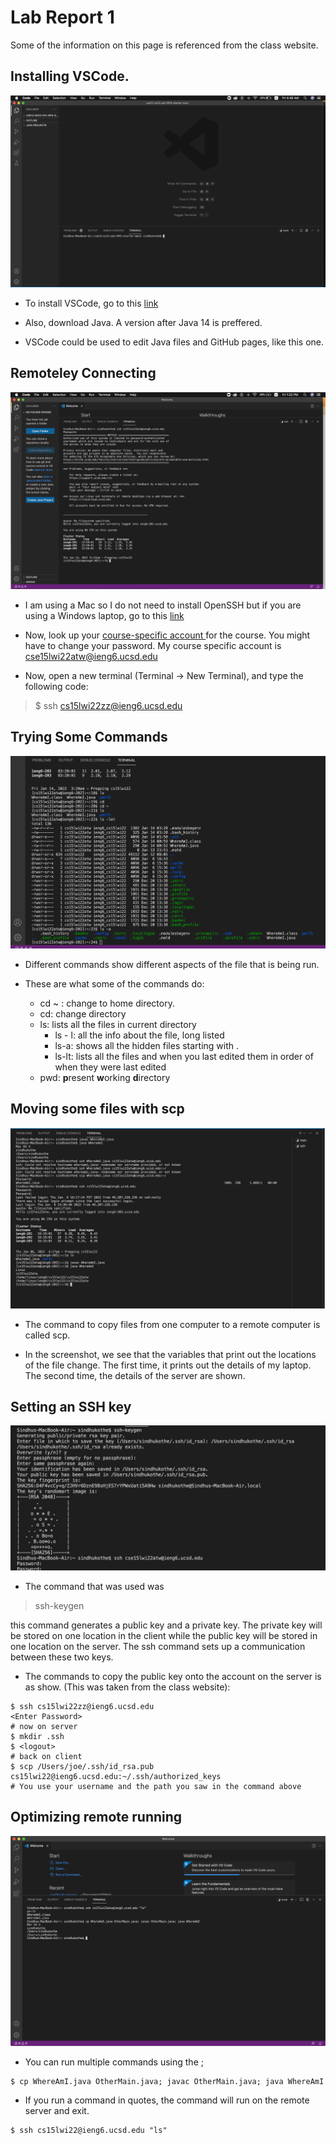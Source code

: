 # Lab Report 1



Some of the information on this page is referenced from the class website. 


## Installing VSCode. 
![Image](SS1.png)

* To install VSCode, go to this [link](https://code.visualstudio.com/)

* Also, download Java. A version after Java 14 is preffered. 

* VSCode could be used to edit Java files and GitHub pages, like this one. 


## Remoteley Connecting
![Image](SS2.png)

* I am using a Mac so I do not need to install OpenSSH but if you are using a Windows laptop, go to this [link](https://docs.microsoft.com/en-us/windows-server/administration/openssh/openssh_install_firstuse)

* Now, look up your [course-specific account ](https://sdacs.ucsd.edu/~icc/index.php) for the course. You might have to change your password. My course specific account is cse15lwi22atw@ieng6.ucsd.edu

* Now, open a new terminal (Terminal -> New Terminal), and type the following code: 
> $ ssh cs15lwi22zz@ieng6.ucsd.edu



## Trying Some Commands
![Image](SS3.png)
* Different commands show different aspects of the file that is being run. 

* These are what some of the commands do:
    * cd ~ : change to home directory. 
    * cd: change directory
    * ls: lists all the files in current directory
        * ls - l: all the info about the file, long listed
        * ls-a: shows all the hidden files starting with .
        * ls-lt: lists all the files and when you last edited them in order of when they were last edited
    * pwd: **p**resent **w**orking **d**irectory




## Moving some files with scp
![Image](SS4.png)

* The command to copy files from one computer to a remote computer is called scp. 

* In the screenshot, we see that the variables that print out the locations of the file change. The first time, it prints out the details of my laptop. The second time, the details of the server are shown. 


## Setting an SSH key 
![Image](SS5.png)

* The command that was used was 
> ssh-keygen

this command generates a public key and a private key. The private key will be stored on one location in the client while the public key will be stored in one location on the server. The ssh command sets up a communication between these two keys. 

* The commands to copy the public key onto the account on the server is as show. (This was taken from the class website):

```
$ ssh cs15lwi22zz@ieng6.ucsd.edu
<Enter Password>
# now on server
$ mkdir .ssh
$ <logout>
# back on client
$ scp /Users/joe/.ssh/id_rsa.pub cs15lwi22@ieng6.ucsd.edu:~/.ssh/authorized_keys
# You use your username and the path you saw in the command above
```


## Optimizing remote running
![Image](SS6.png)

* You can run multiple commands using the ;
```
$ cp WhereAmI.java OtherMain.java; javac OtherMain.java; java WhereAmI
```

* If you run a command in quotes, the command will run on the remote server and exit. 
```
$ ssh cs15lwi22@ieng6.ucsd.edu "ls"
```
